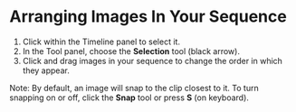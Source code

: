 # Arranging Images In Your Sequence

1. Click within the Timeline panel to select it.
2. In the Tool panel, choose the **Selection** tool \(black arrow\).
3. Click and drag images in your sequence to change the order in which they appear. 

Note: By default, an image will snap to the clip closest to it. To turn snapping on or off, click the **Snap** tool or press **S** \(on keyboard\).

